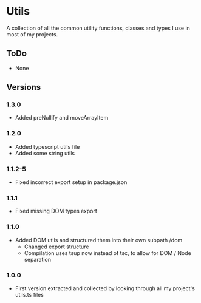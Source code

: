 # Utils

A collection of all the common utility functions, classes and types I use in most of my projects.

## ToDo

-   None

## Versions

### 1.3.0

-   Added preNullify and moveArrayItem

### 1.2.0

-   Added typescript utils file
-   Added some string utils

### 1.1.2-5

-   Fixed incorrect export setup in package.json

### 1.1.1

-   Fixed missing DOM types export

### 1.1.0

-   Added DOM utils and structured them into their own subpath /dom
    -   Changed export structure
    -   Compilation uses tsup now instead of tsc, to allow for DOM / Node separation

### 1.0.0

-   First version extracted and collected by looking through all my project's utils.ts files
